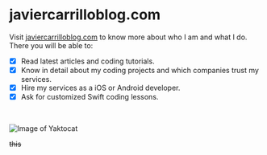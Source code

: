 # javiercarrilloblog.com

Visit [javiercarrilloblog.com](https://www.javiercarrilloblog.com) to know more about who I am and what I do. There you will be able to:
- [X] Read latest articles and coding tutorials.
- [x] Know in detail about my coding projects and which companies trust my services.
- [x] Hire my services as a iOS or Android developer.
- [x] Ask for customized Swift coding lessons.
<br>

![Image of Yaktocat](https://github.com/JCentercreation/ReadMeImages/blob/1fee9a3b9970947be564dad4a39bf10091b94bae/PersonalWebPageScreenShot.png)

~~this~~



